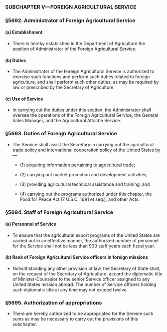 ### SUBCHAPTER V—FOREIGN AGRICULTURAL SERVICE

### §5692. Administrator of Foreign Agricultural Service
#### (a) Establishment
* There is hereby established in the Department of Agriculture the position of Administrator of the Foreign Agricultural Service.

#### (b) Duties
* The Administrator of the Foreign Agricultural Service is authorized to exercise such functions and perform such duties related to foreign agriculture, and shall perform such other duties, as may be required by law or prescribed by the Secretary of Agriculture.

#### (c) Use of Service
* In carrying out the duties under this section, the Administrator shall oversee the operations of the Foreign Agricultural Service, the General Sales Manager, and the Agricultural Attaché Service.

### §5693. Duties of Foreign Agricultural Service
* The Service shall assist the Secretary in carrying out the agricultural trade policy and international cooperation policy of the United States by—

  * (1) acquiring information pertaining to agricultural trade;

  * (2) carrying out market promotion and development activities;

  * (3) providing agricultural technical assistance and training; and

  * (4) carrying out the programs authorized under this chapter, the Food for Peace Act (7 U.S.C. 1691 et seq.), and other Acts.

### §5694. Staff of Foreign Agricultural Service
#### (a) Personnel of Service
* To ensure that the agricultural export programs of the United States are carried out in an effective manner, the authorized number of personnel for the Service shall not be less than 900 staff years each fiscal year.

#### (b) Rank of Foreign Agricultural Service officers in foreign missions
* Notwithstanding any other provision of law, the Secretary of State shall, on the request of the Secretary of Agriculture, accord the diplomatic title of Minister-Counselor to the senior Service officer assigned to any United States mission abroad. The number of Service officers holding such diplomatic title at any time may not exceed twelve.

### §5695. Authorization of appropriations
* There are hereby authorized to be appropriated for the Service such sums as may be necessary to carry out the provisions of this subchapter.